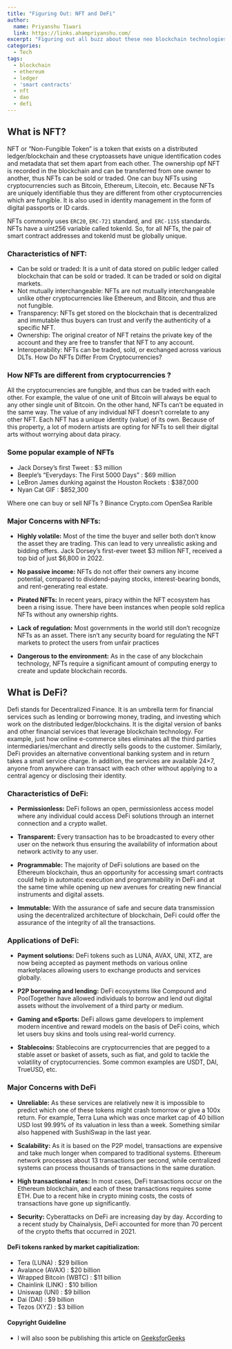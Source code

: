 ```yaml
---
title: "Figuring Out: NFT and DeFi"
author:
  name: Priyanshu Tiwari
  link: https://links.ahampriyanshu.com/
excerpt: "Figuring out all buzz about these neo blockchain technologies. Evaluating their present and future(if they have one)."
categories:
  - Tech
tags:
  - blockchain
  - ethereum
  - ledger
  - 'smart contracts'
  - nft
  - dao
  - defi
---
```


## What is NFT?

NFT or “Non-Fungible Token” is a token that exists on a distributed ledger/blockchain and these cryptoassets have unique identification codes and metadata that set them apart from each other. The ownership opf NFT is recorded in the blockchain and can be transferred from one owner to another, thus NFTs can be sold or traded. One can buy NFTs using cryptocurrencies such as Bitcoin, Ethereum, Litecoin, etc. Because NFTs are uniquely identifiable thus they are different from other cryptocurrencies which are fungible. It is also used in identity management in the form of digital passports or ID cards.

NFTs commonly uses ``ERC20``, ``ERC-721`` standard, and`` ERC-1155`` standards. NFTs have a uint256 variable called tokenId. So, for all NFTs, the pair of smart contract addresses and tokenId must be globally unique.

### Characteristics of NFT:

* Can be sold or traded: It is a unit of data stored on public ledger called blockchain that can be sold or traded. It can be traded or sold on digital markets.
* Not mutually interchangeable: NFTs are not mutually interchangeable unlike other cryptocurrencies like Ethereum, and Bitcoin, and thus are not fungible. 
* Transparency: NFTs get stored on the blockchain that is decentralized and immutable thus buyers can trust and verify the authenticity of a specific NFT.
* Ownership: The original creator of NFT retains the private key of the account and they are free to transfer that NFT to any account.
* Interoperability: NFTs can be traded, sold, or exchanged across various DLTs.
How Do NFTs Differ From Cryptocurrencies?

### How NFTs are different from cryptocurrencies ?

All the cryptocurrencies are fungible, and thus can be traded with each other. For example, the value of one unit of Bitcoin will always be equal to any other single unit of Bitcoin. 
On the other hand, NFTs can’t be equated in the same way. The value of any individual NFT doesn’t correlate to any other NFT. 
Each NFT has a unique identity (value) of its own. Because of this property, a lot of modern artists are opting for NFTs to sell their digital arts without worrying about data piracy.

### Some popular example of NFTs

* Jack Dorsey’s first Tweet : $3 million
* Beeple’s “Everydays: The First 5000 Days” : $69 million
* LeBron James dunking against the Houston Rockets : $387,000
* Nyan Cat GIF : $852,300

Where one can buy or sell NFTs ?
Binance
Crypto.com
OpenSea
Rarible


### Major Concerns with NFTs:

* **Highly volatile:** Most of the time the buyer and seller both don’t know the asset they are trading. This can lead to very unrealistic asking and bidding offers. Jack Dorsey’s first-ever tweet $3 million NFT, received a top bid of just $6,800 in 2022.

* **No passive income:** NFTs do not offer their owners any income potential, compared to dividend-paying stocks, interest-bearing bonds, and rent-generating real estate. 

* **Pirated NFTs:** In recent years, piracy within the NFT ecosystem has been a rising issue. There have been instances when people sold replica NFTs without any ownership rights.

* **Lack of regulation:** Most governments in the world still don’t recognize NFTs as an asset. There isn’t any security board for regulating the NFT markets to protect the users from unfair practices

* **Dangerous to the environment:** As in the case of any blockchain technology, NFTs require a significant amount of computing energy to create and update blockchain records.


## What is DeFi?

Defi stands for Decentralized Finance. It is an umbrella term for financial services such as lending or borrowing money, trading, and investing which work on the distributed ledger/blockchains. It is the digital version of banks and other financial services that leverage blockchain technology. For example, just how online e-commerce sites eliminates all the third parties intermediaries/merchant and directly sells goods to the customer. Similarly, DeFi provides an alternative conventional banking system and in return takes a small service charge. In addition, the services are available 24×7, anyone from anywhere can transact with each other without applying to a central agency or disclosing their identity.

### Characteristics of DeFi:

* **Permissionless:** DeFi follows an open, permissionless access model where any individual could access DeFi solutions through an internet connection and a crypto wallet.

* **Transparent:** Every transaction has to be broadcasted to every other user on the network thus ensuring the availability of information about network activity to any user.

* **Programmable:** The majority of DeFi solutions are based on the Ethereum blockchain, thus an opportunity for accessing smart contracts could help in automatic execution and programmability in DeFi and at the same time while opening up new avenues for creating new financial instruments and digital assets. 

* **Immutable:** With the assurance of safe and secure data transmission using the decentralized architecture of blockchain, DeFi could offer the assurance of the integrity of all the transactions.

### Applications of DeFi:

* **Payment solutions:** DeFi tokens such as LUNA, AVAX, UNI, XTZ, are now being accepted as payment methods on various online marketplaces allowing users to exchange products and services globally.

* **P2P borrowing and lending:** DeFi ecosystems like Compound and PoolTogether have allowed individuals to borrow and lend out digital assets without the involvement of a third party or medium.

* **Gaming and eSports:** DeFi allows game developers to implement modern incentive and reward models on the basis of DeFi coins, which let users buy skins and tools using real-world currency.

* **Stablecoins:** Stablecoins are cryptocurrencies that are pegged to a stable asset or basket of assets, such as fiat, and gold to tackle the volatility of cryptocurrencies. Some common examples are USDT, DAI, TrueUSD, etc.

### Major Concerns with DeFi

* **Unreliable:** As these services are relatively new it is impossible to predict which one of these tokens might crash tomorrow or give a 100x return. For example, Terra Luna which was once market cap of 40 billion USD lost 99.99% of its valuation in less than a week. Something similar also happened with SushiSwap in the last year.

* **Scalability:** As it is based on the P2P model, transactions are expensive and take much longer when compared to traditional systems. Ethereum network processes about 13 transactions per second, while centralized systems can process thousands of transactions in the same duration.

* **High transactional rates:** In most cases, DeFi transactions occur on the Ethereum blockchain, and each of these transactions requires some ETH. Due to a recent hike in crypto mining costs, the costs of transactions have gone up significantly.

* **Security:** Cyberattacks on DeFi are increasing day by day. According to a recent study by Chainalysis, DeFi accounted for more than 70 percent of the crypto thefts that occurred in 2021.

####  DeFi tokens ranked by  market capitialization:

* Tera (LUNA) : $29 billion
* Avalance (AVAX) :  $20 billion
* Wrapped Bitcoin (WBTC) : $11 billion
* Chainlink (LINK) : $10 billion
* Uniswap (UNI) : $9 billion
* Dai (DAI) : $9 billion
* Tezos (XYZ) : $3 billion

#### Copyright Guideline
* I will also soon be publishing this article on [GeeksforGeeks](https://www.geeksforgeeks.org/)